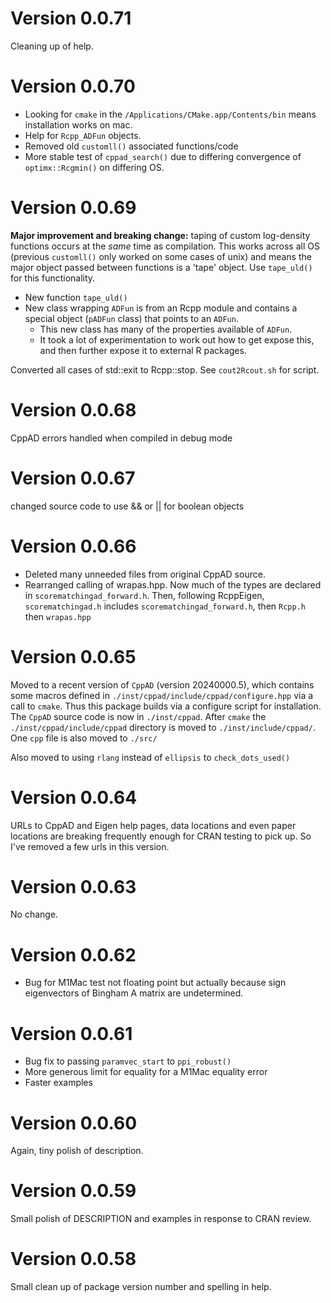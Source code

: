 # Version 0.0.71
Cleaning up of help.

# Version 0.0.70
+ Looking for `cmake` in the `/Applications/CMake.app/Contents/bin` means installation works on mac.
+ Help for `Rcpp_ADFun` objects.
+ Removed old `customll()` associated functions/code
+ More stable test of `cppad_search()` due to differing convergence of `optimx::Rcgmin()` on differing OS.

# Version 0.0.69
__Major improvement and breaking change:__ taping of custom log-density functions occurs at the *same* time as compilation. This works across all OS (previous `customll()` only worked on some cases of unix) and means the major object passed between functions is a 'tape' object. Use `tape_uld()` for this functionality.
 + New function `tape_uld()`
 + New class wrapping `ADFun` is from an Rcpp module and contains a special object (`pADFun` class) that points to an `ADFun`.
   + This new class has many of the properties available of `ADFun`.
   + It took a lot of experimentation to work out how to get expose this, and then further expose it to external R packages.

Converted all cases of std::exit to Rcpp::stop. See `cout2Rcout.sh` for script.

# Version 0.0.68
CppAD errors handled when compiled in debug mode

# Version 0.0.67
changed source code to use && or || for boolean objects

# Version 0.0.66
+ Deleted many unneeded files from original CppAD source.
+ Rearranged calling of wrapas.hpp. Now much of the types are declared in `scorematchingad_forward.h`. Then, following RcppEigen, `scorematchingad.h` includes `scorematchingad_forward.h`, then `Rcpp.h` then `wrapas.hpp`

# Version 0.0.65
Moved to a recent version of `CppAD` (version 20240000.5), which contains some macros defined in `./inst/cppad/include/cppad/configure.hpp` via a call to `cmake`. Thus this package builds via a configure script for installation. The `CppAD` source code is now in `./inst/cppad`. After `cmake` the `./inst/cppad/include/cppad` directory is moved to `./inst/include/cppad/`. One `cpp` file is also moved to `./src/`

Also moved to using `rlang` instead of `ellipsis` to `check_dots_used()`

# Version 0.0.64

URLs to CppAD and Eigen help pages, data locations and even paper locations are breaking frequently enough for CRAN testing to pick up. So I've removed a few urls in this version.

# Version 0.0.63

No change.

# Version 0.0.62

+ Bug for M1Mac test not floating point but actually because sign eigenvectors of Bingham A matrix are undetermined.

# Version 0.0.61

+ Bug fix to passing `paramvec_start` to `ppi_robust()`
+ More generous limit for equality for a M1Mac equality error
+ Faster examples

# Version 0.0.60
Again, tiny polish of description.

# Version 0.0.59
Small polish of DESCRIPTION and examples in response to CRAN review.

# Version 0.0.58
Small clean up of package version number and spelling in help.

